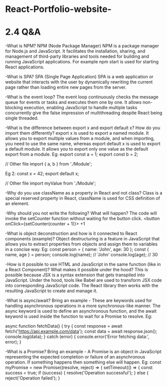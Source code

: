 # React-Portfolio-website-
# 2.4 Q&A
-What is NPM? NPM (Node Package Manager) NPM is a package manager for Node.js and JavaScript. It facilitates the installation, sharing, and management of third-party libraries and tools needed for building and running JavaScript applications. For example npm start is used for starting React applications.

-What is SPA? SPA (Single Page Application) SPA is a web application or website that interacts with the user by dynamically rewriting the current page rather than loading entire new pages from the server.

-What is the event loop? The event loop continuously checks the message queue for events or tasks and executes them one by one. It allows non-blocking execution, enabling JavaScript to handle multiple tasks concurrently give the false impression of multithreading despite React being single threaded.

-What is the difference between export x and export default x? How do you import them differently? export x is used to export a named module. It allows you to export multiple values from a module, and when importing, you need to use the same name, whereas export default x is used to export a default module. It allows you to export only one value as the default export from a module.
Eg:
export const a = 1;
export const b = 2;

// Other file
import { a, b } from './Module';

Eg 2:
const x = 42;
export default x;

// Other file
import myValue from './Module';


-Why do you use className as a property in React and not class? Class is a special reserved property in React, className is used for CSS definition of an element.

-Why should you not write the following? What will happen? The code will invoke the setCounter function without waiting for the button click.
<button onClick={setCounter(counter + 1)}> +1 </button>

-What is object deconstruction and how is it connected to React components (example)? Object destructuring is a feature in JavaScript that allows you to extract properties from objects and assign them to variables in a concise way.
Eg:
const person = { name: 'John', age: 30 };
const { name, age } = person;
console.log(name); // 'John'
console.log(age);  // 30

-How is it possible to use HTML and JavaScript in the same function (like in a React Component)? What makes it possible under the hood? This is possible because JSX is a syntax extension that gets transpiled into JavaScript. Under the hood, tools like Babel are used to transform JSX code into corresponding JavaScript code. The React library then works with the resulting JavaScript to create and manage it.

-What is async/await? Bring an example - These are keywords used for handling asynchronous operations in a more synchronous-like manner. The async keyword is used to define an asynchronous function, and the await keyword is used inside the function to wait for a Promise to resolve.
Eg:

async function fetchData() {
  try {
    const response = await fetch('https://api.example.com/data');
    const data = await response.json();
    console.log(data);
  } catch (error) {
    console.error('Error fetching data:', error);
  }


-What is a Promise? Bring an example - A Promise is an object in JavaScript representing the expected completion or failure of an asynchronous operation. If something happens then something else will happen.
Eg:
const myPromise = new Promise((resolve, reject) => {
  setTimeout(() => {
    const success = true;
  if (success) {
      resolve('Operation successful');
    } else {
      reject('Operation failed');
    }

